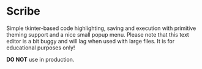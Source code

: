 # Scribe
Simple tkinter-based code highlighting, saving and execution with primitive theming support and a nice small popup menu.
Please note that this text editor is a bit buggy and will lag when used with large files. It is for educational purposes only!

**DO NOT** use in production.
